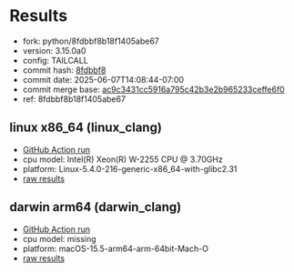 # Results

- fork: python/8fdbbf8b18f1405abe67
- version: 3.15.0a0
- config: TAILCALL
- commit hash: [8fdbbf8](https://github.com/python/cpython/commit/8fdbbf8)
- commit date: 2025-06-07T14:08:44-07:00
- commit merge base: [ac9c3431cc5916a795c42b3e2b965233ceffe6f0](https://github.com/python/cpython/commit/ac9c3431cc5916a795c42b3e2b965233ceffe6f0)
- ref: 8fdbbf8b18f1405abe67

## linux x86_64 (linux_clang)

- [GitHub Action run](https://github.com/faster-cpython/benchmarking/actions/runs/15512862488)
- cpu model: Intel(R) Xeon(R) W-2255 CPU @ 3.70GHz
- platform: Linux-5.4.0-216-generic-x86_64-with-glibc2.31
- [raw results](bm-20250607-linux_clang-x86_64-python-8fdbbf8b18f1405abe67-3.15.0a0-8fdbbf8.json)

## darwin arm64 (darwin_clang)

- [GitHub Action run](https://github.com/faster-cpython/benchmarking/actions/runs/15512862488)
- cpu model: missing
- platform: macOS-15.5-arm64-arm-64bit-Mach-O
- [raw results](bm-20250607-darwin_clang-arm64-python-8fdbbf8b18f1405abe67-3.15.0a0-8fdbbf8.json)


